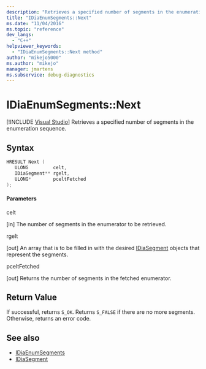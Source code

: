 ```yaml
---
description: "Retrieves a specified number of segments in the enumeration sequence."
title: "IDiaEnumSegments::Next"
ms.date: "11/04/2016"
ms.topic: "reference"
dev_langs:
  - "C++"
helpviewer_keywords:
  - "IDiaEnumSegments::Next method"
author: "mikejo5000"
ms.author: "mikejo"
manager: jmartens
ms.subservice: debug-diagnostics
---
```

# IDiaEnumSegments::Next

 [!INCLUDE [Visual Studio](~/includes/applies-to-version/vs-windows-only.md)]
Retrieves a specified number of segments in the enumeration sequence.

## Syntax

```C++
HRESULT Next ( 
   ULONG         celt,
   IDiaSegment** rgelt,
   ULONG*        pceltFetched
);
```

#### Parameters
 celt

[in] The number of segments in the enumerator to be retrieved.

 rgelt

[out] An array that is to be filled in with the desired [IDiaSegment](../../debugger/debug-interface-access/idiasegment.md) objects that represent the segments.

 pceltFetched

[out] Returns the number of segments in the fetched enumerator.

## Return Value
 If successful, returns `S_OK`. Returns `S_FALSE` if there are no more segments. Otherwise, returns an error code.

## See also
- [IDiaEnumSegments](../../debugger/debug-interface-access/idiaenumsegments.md)
- [IDiaSegment](../../debugger/debug-interface-access/idiasegment.md)
